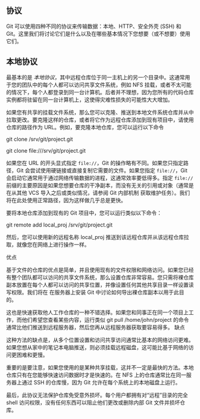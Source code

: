 ## 协议

Git 可以使用四种不同的协议来传输数据：本地、HTTP、安全外壳 (SSH) 和 Git。这里我们将讨论它们是什么以及在哪些基本情况下您想要（或不想要）使用它们。

## 本地协议

最基本的是 _本地协议_，其中远程仓库位于同一主机上的另一个目录中。这通常用于您的团队中的每个人都可以访问共享文件系统，例如 NFS 挂载，或者不太可能的情况下，每个人都登录到同一台计算机。后者并不理想，因为您所有的代码仓库实例都将驻留在同一台计算机上，这使得灾难性损失的可能性大大增加。

如果您有共享的挂载文件系统，那么您可以克隆、推送到本地文件系统仓库并从中拉取更改。要克隆这样的仓库，或者将它作为远程仓库添加到现有项目中，请使用仓库的路径作为 URL。例如，要克隆本地仓库，您可以运行以下命令

git clone /srv/git/project.git

git clone file:///srv/git/project.git

如果您在 URL 的开头显式指定 `file://`，Git 的操作略有不同。如果您只指定路径，Git 会尝试使用硬链接或直接复制它需要的文件。如果您指定 `file://`，Git 会启动它通常用于通过网络传输数据的进程，这通常效率要低得多。指定 `file://` 前缀的主要原因是如果您想要仓库的干净副本，而没有无关的引用或对象（通常是在从其他 VCS 导入之后或类似情况，请参阅 Git 内部机制 获取维护任务）。我们将在此处使用正常路径，因为这样做几乎总是更快。

要将本地仓库添加到现有的 Git 项目中，您可以运行类似以下命令：

git remote add local_proj /srv/git/project.git

然后，您可以使用新的远程名称 local_proj 推送到该远程仓库并从该远程仓库拉取，就像您在网络上进行操作一样。


优点

基于文件的仓库的优点是简单，并且使用现有的文件权限和网络访问。如果您已经有整个团队都可以访问的共享文件系统，那么设置仓库非常容易。您只需将裸仓库副本放置在每个人都可以访问的共享位置，并像设置任何其他共享目录一样设置读写权限。我们将在 在服务器上安装 Git 中讨论如何导出裸仓库副本以用于此目的。

这也是快速获取他人工作仓库的一种不错选择。如果您和同事正在同一个项目上工作，而他们希望您查看某些内容，运行类似 git pull /home/john/project 的命令通常比他们推送到远程服务器，然后您再从远程服务器获取要容易得多。
缺点

这种方法的缺点是，从多个位置设置和访问共享访问通常比基本的网络访问更难。如果您想从家中的笔记本电脑推送，则必须挂载远程磁盘，这可能比基于网络的访问更困难和更慢。

重要的是要注意，如果您使用的是某种共享挂载，这并不一定是最快的方法。本地仓库只有在您能够快速访问数据时才是快速的。在 NFS 上的仓库通常比在同一服务器上通过 SSH 的仓库慢，因为 Git 允许在每个系统上的本地磁盘上运行。

最后，此协议无法保护仓库免受意外损坏。每个用户都拥有对“远程”目录的完全 shell 访问权限，没有任何东西可以阻止他们更改或删除内部 Git 文件并损坏仓库。

